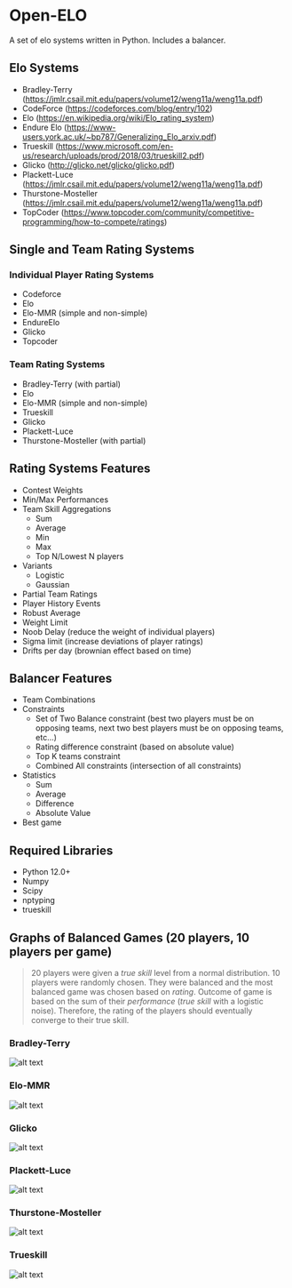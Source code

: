 # Open-ELO
A set of elo systems written in Python. Includes a balancer.

## Elo Systems
- Bradley-Terry (https://jmlr.csail.mit.edu/papers/volume12/weng11a/weng11a.pdf)
- CodeForce (https://codeforces.com/blog/entry/102)
- Elo (https://en.wikipedia.org/wiki/Elo_rating_system)
- Endure Elo (https://www-users.york.ac.uk/~bp787/Generalizing_Elo_arxiv.pdf)
- Trueskill (https://www.microsoft.com/en-us/research/uploads/prod/2018/03/trueskill2.pdf)
- Glicko (http://glicko.net/glicko/glicko.pdf)
- Plackett-Luce (https://jmlr.csail.mit.edu/papers/volume12/weng11a/weng11a.pdf)
- Thurstone-Mosteller (https://jmlr.csail.mit.edu/papers/volume12/weng11a/weng11a.pdf)
- TopCoder (https://www.topcoder.com/community/competitive-programming/how-to-compete/ratings)


## Single and Team Rating Systems

### Individual Player Rating Systems
- Codeforce
- Elo
- Elo-MMR (simple and non-simple)
- EndureElo
- Glicko
- Topcoder

### Team Rating Systems
- Bradley-Terry (with partial)
- Elo
- Elo-MMR (simple and non-simple)
- Trueskill
- Glicko
- Plackett-Luce
- Thurstone-Mosteller (with partial)

## Rating Systems Features
- Contest Weights
- Min/Max Performances
- Team Skill Aggregations
    - Sum
    - Average
    - Min
    - Max
    - Top N/Lowest N players
- Variants
    - Logistic
    - Gaussian
- Partial Team Ratings
- Player History Events
- Robust Average
- Weight Limit
- Noob Delay (reduce the weight of individual players)
- Sigma limit (increase deviations of player ratings)
- Drifts per day (brownian effect based on time)

## Balancer Features
- Team Combinations
- Constraints
    - Set of Two Balance constraint (best two players must be on opposing teams, next two best players must be on opposing teams, etc...)
    - Rating difference constraint (based on absolute value)
    - Top K teams constraint
    - Combined All constraints (intersection of all constraints)
- Statistics
    - Sum
    - Average
    - Difference
    - Absolute Value
- Best game

## Required Libraries
- Python 12.0+
- Numpy
- Scipy
- nptyping
- trueskill

## Graphs of Balanced Games (20 players, 10 players per game)
> 20 players were given a *true skill* level from a normal distribution. 10 players were randomly chosen. They were balanced and the most balanced game was chosen based on *rating*.  Outcome of game is based on the sum of their *performance* (*true skill* with a logistic noise). Therefore, the rating of the players should eventually converge to their true skill.

### Bradley-Terry
![alt text](images/Bradley-Terry.png)

### Elo-MMR
![alt text](images/Elo-MMR.png)

### Glicko
![alt text](images/Glicko.png)

### Plackett-Luce
![alt text](images/Plackett-Luce.png)

### Thurstone-Mosteller
![alt text](images/Thurstone-Mosteller.png)

### Trueskill
![alt text](images/Trueskill.png)
